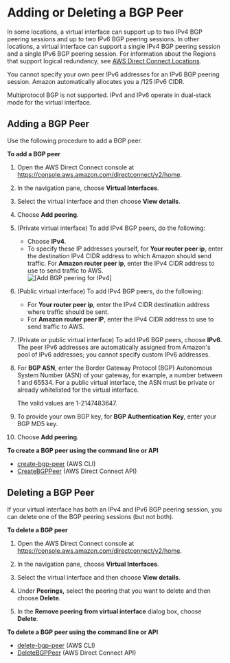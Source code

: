 # Adding or Deleting a BGP Peer<a name="add-peer-to-vif"></a>

 In some locations, a virtual interface can support up to two IPv4 BGP peering sessions and up to two IPv6 BGP peering sessions\. In other locations, a virtual interface can support a single IPv4 BGP peering session and a single IPv6 BGP peering session\. For information about the Regions that support logical redundancy, see [AWS Direct Connect Locations](https://aws.amazon.com/directconnect/features/#AWS_Direct_Connect_Locations)\.

You cannot specify your own peer IPv6 addresses for an IPv6 BGP peering session\. Amazon automatically allocates you a /125 IPv6 CIDR\. 

Multiprotocol BGP is not supported\. IPv4 and IPv6 operate in dual\-stack mode for the virtual interface\.

## Adding a BGP Peer<a name="add-bgp-peer-vif"></a>

Use the following procedure to add a BGP peer\.

**To add a BGP peer**

1. Open the AWS Direct Connect console at [https://console\.aws\.amazon\.com/directconnect/v2/home](https://console.aws.amazon.com/directconnect/v2/home)\.

1. In the navigation pane, choose **Virtual Interfaces**\.

1. Select the virtual interface and then choose **View details**\.

1. Choose **Add peering**\.

1. \(Private virtual interface\) To add IPv4 BGP peers, do the following:
   + Choose **IPv4**\.
   + To specify these IP addresses yourself, for **Your router peer ip**, enter the destination IPv4 CIDR address to which Amazon should send traffic\. For **Amazon router peer ip**, enter the IPv4 CIDR address to use to send traffic to AWS\.  
![\[Add BGP peering for IPv4\]](http://docs.aws.amazon.com/directconnect/latest/UserGuide/images/add_bgp_peering.png)

1. \(Public virtual interface\) To add IPv4 BGP peers, do the following:
   + For **Your router peer ip**, enter the IPv4 CIDR destination address where traffic should be sent\.
   + For **Amazon router peer IP**, enter the IPv4 CIDR address to use to send traffic to AWS\.

1. \(Private or public virtual interface\) To add IPv6 BGP peers, choose **IPv6**\. The peer IPv6 addresses are automatically assigned from Amazon's pool of IPv6 addresses; you cannot specify custom IPv6 addresses\.

1. For **BGP ASN**, enter the Border Gateway Protocol \(BGP\) Autonomous System Number \(ASN\) of your gateway, for example, a number between 1 and 65534\. For a public virtual interface, the ASN must be private or already whitelisted for the virtual interface\.

   The valid values are 1\-2147483647\.

1. To provide your own BGP key, for **BGP Authentication Key**, enter your BGP MD5 key\.

1. Choose **Add peering**\.

**To create a BGP peer using the command line or API**
+ [create\-bgp\-peer](https://docs.aws.amazon.com/cli/latest/reference/directconnect/create-bgp-peer.html) \(AWS CLI\)
+ [CreateBGPPeer](https://docs.aws.amazon.com/directconnect/latest/APIReference/API_CreateBGPPeer.html) \(AWS Direct Connect API\)

## Deleting a BGP Peer<a name="delete-bgp-peer-vif"></a>

If your virtual interface has both an IPv4 and IPv6 BGP peering session, you can delete one of the BGP peering sessions \(but not both\)\.

**To delete a BGP peer**

1. Open the AWS Direct Connect console at [https://console\.aws\.amazon\.com/directconnect/v2/home](https://console.aws.amazon.com/directconnect/v2/home)\.

1. In the navigation pane, choose **Virtual Interfaces**\.

1. Select the virtual interface and then choose **View details**\.

1. Under **Peerings,** select the peering that you want to delete and then choose **Delete**\.

1. In the **Remove peering from virtual interface** dialog box, choose **Delete**\.

**To delete a BGP peer using the command line or API**
+ [delete\-bgp\-peer](https://docs.aws.amazon.com/cli/latest/reference/directconnect/delete-bgp-peer.html) \(AWS CLI\)
+ [DeleteBGPPeer](https://docs.aws.amazon.com/directconnect/latest/APIReference/API_DeleteBGPPeer.html) \(AWS Direct Connect API\)